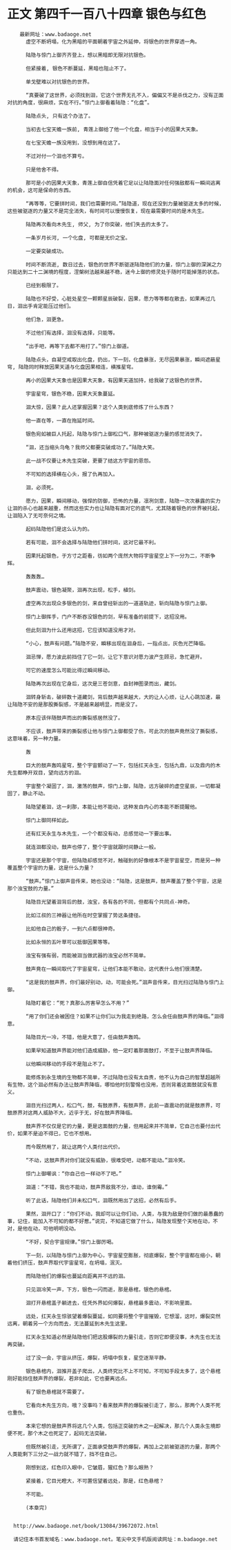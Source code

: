 # 正文 第四千一百八十四章 银色与红色
        最新网址：www.badaoge.net
          虚空不断坍塌，化为黑暗的平面朝着宇宙之外延伸，将银色的世界穿透一角。
      
          陆隐与惊门上御齐齐登上，想以黑暗即无限对抗银色。
      
          但紧接着, 银色不断蔓延，黑暗也阻止不了。
      
          单戈壁难以对抗银色的世界。
      
          “真要破了这世界，必须找到洄，它这个世界无孔不入，偏偏又不是杀伐之力，没有正面对抗的角度，很麻烦，实在不行。”惊门上御看着陆隐：“化盘”。
      
          陆隐点头, 只有这个办法了。
      
          当初去七宝天蟾一族前, 青莲上御给了他一个化盘，相当于小的因果大天象。
      
          在七宝天蟾一族没用到，没想到用在这了。
      
          不过对付一个洄也不算亏。
      
          只是他舍不得。
      
          那可是小的因果大天象，青莲上御自信凭着它足以让陆隐面对任何强敌都有一瞬间逃离的机会，这可是保命的东西。
      
          “再等等，它要拼时间，我们也需要时间。”陆隐道，现在还没到力量被驱逐太多的时候，这些被驱逐的力量又不是完全消失，有时间可以慢慢恢复，现在最需要时间的是木先生。
      
          陆隐再次看向木先生, 师父, 为了你突破，他们失去的太多了。
      
          一条岁月长河, 一个化盘, 可都是无价之宝。
      
          一定要突破成功。
      
          时间不断流逝, 数日过去，银色的世界不断驱逐陆隐他们的力量，惊门上御的深渊之力只能达到二十二渊境的程度，涅槃树法越来越不稳，迷今上御的修灵处于随时可能掉落的状态。
      
          已经到极限了。
      
          陆隐也不好受，心脏处星空一颗颗星辰破裂，因果，愿力等等都在散去，如果再过几日，洄出手肯定能压过他们。
      
          他们急，洄更急。
      
          不过他们有选择，洄没有选择，只能等。
      
          “出手吧，再等下去都不用打了。”惊门上御道。
      
          陆隐点头，自凝空戒取出化盘，扔出，下一刻，化盘暴涨，无尽因果暴涨，瞬间遮蔽星穹, 陆隐同时释放因果天道与化盘因果相连，横推星穹。
      
          再小的因果大天象也是因果大天象，有因果天道加持，给我破了这银色的世界。
      
          宇宙星穹，银色不稳，因果大天象蔓延。
      
          洄大惊，因果？此人还掌握因果？这个人类到底修炼了什么东西？
      
          他一直在等，一直在拖延时间。
      
          银色宛如被巨人托起，陆隐与惊门上御松口气，那种被驱逐力量的感觉消失了。
      
          “洄，还当缩头乌龟？我师父都要突破成功了。”陆隐大笑。
      
          此一战不仅要让木先生突破，更要了结这方宇宙的恩怨。
      
          不可知的选择横在心头，报了仇再加入。
      
          洄，必须死。
      
          愿力，因果，瞬间移动，强悍的防御，恐怖的力量，凛冽剑意，陆隐一次次暴露的实力让洄的杀心也越来越重，然而这些实力也让陆隐有面对它的底气，尤其随着银色的世界被托起，让洄陷入了无可奈何之境。
      
          起码陆隐他们是这么认为的。
      
          若有可能，洄不会选择与陆隐他们拼时间，这对它最不利。
      
          因果托起银色，于方寸之距看，彷如两个庞然大物将宇宙星空上下一分为二，不断争辉。
      
          轰轰轰…
      
          鼓声震动，银色凝聚，洄再次出现，松手，植剑。
      
          虚空再次出现众多银色的剑，来自曾经斩出的一道道轨迹，斩向陆隐与惊门上御。
      
          惊门上御挥手，门户不断吞没银色的剑，早有准备的前提下，这招没用。
      
          但此刻洄为什么还用这招，它应该知道没用才对。
      
          “小心，鼓声有问题。”陆隐不安，瞬移出现在洄身后，一指点出，灰色光芒降临。
      
          洄忌惮，愿力波此前挡住了它一剑，让它下意识对愿力波产生顾忌，急忙避开。
      
          可它的速度怎么可能比得过瞬间移动。
      
          陆隐再次出现在它身后，这次是三苍剑意，自封神图录而出，藏剑。
      
          洄转身斩击，破碎数十道藏剑，背后鼓声越来越大，大的让人心烦，让人心跳加速，最让陆隐不安的是那股撕裂感，不是越来越明显，而是没了。
      
          原本应该伴随鼓声而出的撕裂感居然没了。
      
          不应该，鼓声带来的撕裂感让他与惊门上御都受了伤，可此次的鼓声竟然没了撕裂感，这意味着，另一种力量。
      
          轰
      
          巨大的鼓声轰鸣星穹，整个宇宙颤动了一下，包括扛天永生，包括九鼎，以及鼎内的木先生都睁开双目，望向远方的洄。
      
          宇宙整个凝固了，洄，激荡的鼓声，惊门上御，陆隐，远方破碎的虚空星辰，一切都凝固了，静止不动。
      
          陆隐望着洄，这一刹那，本能让他不能动，这种发自内心的本能不断提醒他。
      
          惊门上御同样如此。
      
          还有扛天永生与木先生，一个个都没有动，总感觉动一下要出事。
      
          就连洄都没动，鼓声也停了，整个宇宙就跟时间静止一般。
      
          宇宙还是那个宇宙，但陆隐却感觉不对，触碰到的好像根本不是宇宙星空，而是另一种覆盖整个宇宙的力量，这是什么力量？
      
          “鼓声。”惊门上御声音传来，她也没动：“陆隐，这是鼓声，鼓声覆盖了整个宇宙，这是那个浊宝鼓的力量。”
      
          陆隐目光望着洄背后的鼓，浊宝，各有各的不同，但都有个共同点-神奇。
      
          比如江叔的三神器让他所在时空掌握了势这条捷径。
      
          比如他自己的骰子，一到六点都很神奇。
      
          比如永恒的五叶草可以抵御因果等等。
      
          浊宝有强有弱，而能被洄当做武器的浊宝必然不简单。
      
          鼓声竟在一瞬间取代了宇宙星穹，让他们本能不敢动，这代表什么他们很清楚。
      
          “这是我的鼓声界，你们最好别动，动，可能会死。”洄声音传来，目光扫过陆隐与惊门上御。
      
          陆隐盯着它：“死？真那么厉害早怎么不用？”
      
          “用了你们还会被困住？如果不让你们以为我走到绝路，怎么会任由鼓声界的降临。”洄得意。
      
          陆隐目光一冷，不错，他是大意了，任由鼓声轰鸣。
      
          如果早知道鼓声界能对他们造成威胁，他一定盯着那面鼓打，不至于让鼓声界降临。
      
          以他瞬间移动的手段不是阻止不了。
      
          能修炼到永生境的生物都不简单，不过陆隐也没有太自责，他不认为自己的智慧超越所有生物，这个洄必然有办法让鼓声界降临，哪怕他时刻警惕也没用，否则背着这面鼓就没有意义。
      
          洄目光扫过两人，松口气，鼓，有鼓原界，有鼓声界，此前一直震动的就是鼓原界，可鼓原界对这两人威胁不大，近乎于无，好在鼓声界降临。
      
          鼓声界不仅仅是它的力量，更是这面鼓的力量，但用起来并不简单，它自己也要付出代价，如果不是迫不得已，它也不想用。
      
          而今既然用了，就让这两个人类付出代价。
      
          “不动，这鼓声界对你们就没有威胁，很难受吧，动都不能动。”洄冷笑。
      
          惊门上御嘲讽：“你自己也一样动不了吧。”
      
          洄道：“不错，我也不能动，鼓声界敌我不分，谁动，谁倒霉。”
      
          听了此话，陆隐他们并未松口气，洄既然用出了这招，必然有后手。
      
          果然，洄开口了：“你们不动，我却可以让你们动，人类，与我为敌是你们做的最愚蠢的事，记住，能加入不可知的都不好惹。”说完，不知道它做了什么，陆隐发现整个天地在动，不对，是他在动，可他明明没动。
      
          “不好，契合宇宙规律。”惊门上御厉喝。
      
          下一刻，以陆隐与惊门上御为中心，宇宙星空膨胀，彻底爆裂，整个宇宙都在缩小，朝着他们挤压，鼓声界取代宇宙星穹，在坍塌，泯灭。
      
          而陆隐他们的爆裂也蔓延向距离并不远的洄。
      
          只见洄冷笑一声，下方，银色一闪而逝，那是悬棺，银色的悬棺。
      
          洄打开悬棺盖子躺进去，任凭外界如何爆裂，悬棺最多震动，不影响里面。
      
          远处，扛天永生惊骇望着爆裂蔓延，如同要将整个宇宙摧毁，它想溜，这时，爆裂突然远离，朝着另一个方向而去，无法蔓延到木先生这里。
      
          扛天永生知道必然是陆隐他们把这股爆裂的力量引走，否则它即便没事，木先生也无法再突破。
      
          过了没一会，宇宙从挤压，爆裂，坍塌中恢复，星空逐渐平静。
      
          银色悬棺内，洄推开盖子爬出，人类终究比不上不可知，不可知手段太多了，这个悬棺刚好能挡住鼓声界的爆裂，若非如此，它也要离远点。
      
          有了银色悬棺就不需要了。
      
          它看向木先生方向，哦？没事吗？看来鼓声界的爆裂被引走了，那么，那两个人类不死也重伤。
      
          本来它想的是鼓声界将这几个人类，包括正突破的木之一起解决，那几个人类永生境即便不死，那个木之也死定了，起码无法突破。
      
          但既然被引走，无所谓了，正面承受鼓声界的爆裂，再加上之前被驱逐的力量，那两个人类能剩下三分之一战力就不错了，挡不住自己。
      
          刚想到这，红色印入眼中，它皱眉，猩红色？那么眼熟？
      
          紧接着，它目光瞪大，不可置信望着远处，那是，红色悬棺？
      
          不可能。
      
          (本章完)
      
      
      http://www.badaoge.net/book/13084/39672072.html
      
      请记住本书首发域名：www.badaoge.net。笔尖中文手机版阅读网址：m.badaoge.net